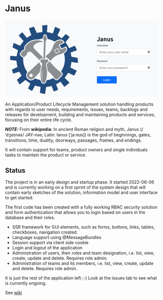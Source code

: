 # Janus

![Janus login page](/documentation/login.png)

An Application/Product Lifecycle Management solution handling products with regards to user needs, requirements, issues, teams, backlogs and releases for development, building and maintaining products and services, focusing on their entire life cycle.

**_NOTE:_** From **wikipedia**: In ancient Roman religion and myth, Janus (/ˈdʒeɪnəs/ JAY-nəs; Latin: Ianus [ˈi̯aːnʊs]) is the god of beginnings, gates, transitions, time, duality, doorways, passages, frames, and endings.

It will contain support for teams, product owners and single individuals tasks to maintain the product or service.

## Status
The project is in an early design and startup phase. It started 2022-06-06 and is currently working on a first sprint of the system design that will contain early sketches of the solution, information model and user interface to get started.

The first code has been created with a fully working RBAC security solution and form authentication that allows you to login based on users in the database and their roles.

* SSR framework for GUI elements, such as forms, buttons, links, tables, checkboxes, navigation created.
* Language support using @MessageBundles
* Session support via client side cookie
* Login and logout of the application
* Administration of users, their roles and team designation, i.e. list, view, create, update and delete. Requires role admin.
* Administration of teams and its members, i.e. list, view, create, update and delete. Requires role admin.

It is just the rest of the application left ;-) Look at the issues tab to see what is currently ongoing.

See [wiki](https://github.com/dnulnets/janus/wiki/)
